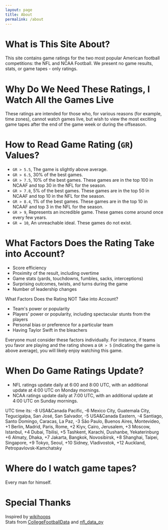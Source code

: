 ```yaml
---
layout: page
title: About
permalink: /about
---
```

# What is This Site About?
This site contains game ratings for the two most popular American football competitions: the NFL and NCAA Football. We present no game results, stats, or game tapes - only ratings.

# Why Do We Need These Ratings, I Watch All the Games Live
These ratings are intended for those who, for various reasons (for example, time zones), cannot watch games live, but wish to view the most exciting game tapes after the end of the game week or during the offseason.

# How to Read Game Rating (```GR```) Values?
- ```GR > 5.5```, The game is slightly above average.
- ```GR > 6.5```, 30% of the best games.
- ```GR > 7.5```, 10% of the best games. These games are in the top 100 in NCAAF and top 30 in the NFL for the season.
- ```GR > 7.8```, 5% of the best games. These games are in the top 50 in NCAAF and top 10 in the NFL for the season.
- ```GR > 8.4```, 1% of the best games. These games are in the top 10 in NCAAF and top 3 in the NFL for the season.
- ```GR > 9```, Represents an incredible game. These games come around once every few years.
- ```GR = 10```, An unreachable ideal. These games do not exist.

# What Factors Does the Rating Take into Account?
- Score efficiency
- Proximity of the result, including overtime
- Game stats (yards, touchdowns, fumbles, sacks, interceptions)
- Surprising outcomes, twists, and turns during the game
- Number of leadership changes

What Factors Does the Rating NOT Take into Account?
- Team's power or popularity
- Players' power or popularity, including spectacular stunts from the players
- Personal bias or preference for a particular team
- Having Taylor Swift in the bleachers

Everyone must consider these factors individually. For instance, if teams you favor are playing and the rating shows a ```GR > 5``` (indicating the game is above average), you will likely enjoy watching this game.

# When Do Game Ratings Update?
- NFL ratings update daily at 6:00 and 8:00 UTC, with an additional update at 4:00 UTC on Monday mornings.
- NCAA ratings update daily at 7:00 UTC, with an additional update at 4:00 UTC on Sunday mornings.

UTC time its: -8 USA&Canada Pacific, -6 Mexico City, Guatemala City, Tegucigalpa, San José, San Salvador, -5 USA&Canada Eastern, -4 Santiago, Santo Domingo, Caracas, La Paz, -3 São Paulo, Buenos Aires, Montevideo, +1 Berlin, Madrid, Paris, Rome, +2 Kiyv, Cairo, Jerusalem, +3 Moscow, Istanbul, +4 Dubai, Tbilisi, +5 Tashkent, Karachi, Dushanbe, Yekaterinburg +6 Almaty, Dhaka, +7 Jakarta, Bangkok, Novosibirsk, +8 Shanghai, Taipei, Singapore, +9 Tokyo, Seoul, +10 Sidney, Vladivostok, +12 Auckland, Petropavlovsk-Kamchatsky

# Where do I watch game tapes?
Every man for himself.

# Special Thanks
Inspired by [wikihoops](https://wikihoops.com/about/)   
Stats from [CollegeFootballData](https://collegefootballdata.com/) and [nfl_data_py](https://github.com/cooperdff/nfl_data_py)
